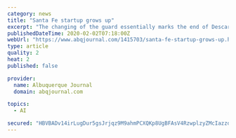 ```yaml
---
category: news
title: "Santa Fe startup grows up"
excerpt: "The changing of the guard essentially marks the end of Descartes’ startup phase and its evolution into a more established growth company ... In his most recent position before joining Descartes, he served as CEO of Austin-based Zilliant, a software company that uses AI to help manufacturers and distributors optimize pricing."
publishedDateTime: 2020-02-02T07:18:00Z
webUrl: "https://www.abqjournal.com/1415703/santa-fe-startup-grows-up.html"
type: article
quality: 2
heat: 2
published: false

provider:
  name: Albuquerque Journal
  domain: abqjournal.com

topics:
  - AI

secured: "HBVBADv14irLugDur5gsJrjqz9M9ahmPCXQKp8UgBFAsV4RzwplzyZMcIazzdOcCYztgMH7JkO8cTAp2FAgsGoaFYnjgdCGlq+FScdF4wZvU82hpul3qiEjbwS5V/PsRiKthCe1JGTTsTYXwl6OKZ55pHpA1c0iQaX+2otOV2DETz9oFZPUvQJmc3mX4c/b/JMg0CtScC3nEWI/x1MKC91AvVQuBpsV/RV+MH0U3GOveDt6FOH+/AsF2/RrvdjwzQ34dV2VpR+AKdQkeRof9oRu6dGzwwNtOcKl8UA2om+3RycDZ+kEN/sFGdvGDIU3Np/tK5EjLOC3WC5SsO+PSZ9tUjy+Q0zjWd7A77aUObl9mDklwbFVF+NjCfDwOzuJpYC/NWp2fxg6tzjMVMghv2/gb9uMRNilS72usGjLSpKsVqcMXrH5/2xgeHkcCVpTn6zU9ZZXkloDSVMEUoq1F4PlZ3BmP0WFrZjPoSQ7olHg=;vj7fsOUPFxjXji8395Fs+g=="
---
```


